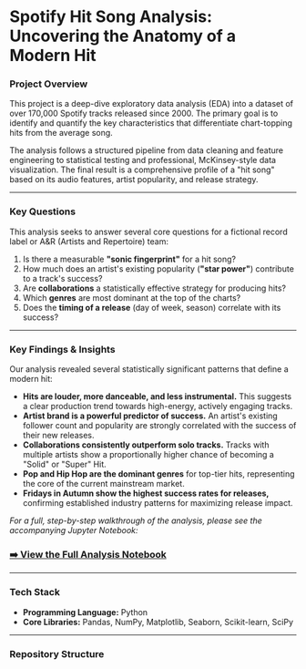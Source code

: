 # Spotify Hit Song Analysis: Uncovering the Anatomy of a Modern Hit

### Project Overview

This project is a deep-dive exploratory data analysis (EDA) into a dataset of over 170,000 Spotify tracks released since 2000. The primary goal is to identify and quantify the key characteristics that differentiate chart-topping hits from the average song. 

The analysis follows a structured pipeline from data cleaning and feature engineering to statistical testing and professional, McKinsey-style data visualization. The final result is a comprehensive profile of a "hit song" based on its audio features, artist popularity, and release strategy.

---

### Key Questions

This analysis seeks to answer several core questions for a fictional record label or A&R (Artists and Repertoire) team:

1.  Is there a measurable **"sonic fingerprint"** for a hit song?
2.  How much does an artist's existing popularity (**"star power"**) contribute to a track's success?
3.  Are **collaborations** a statistically effective strategy for producing hits?
4.  Which **genres** are most dominant at the top of the charts?
5.  Does the **timing of a release** (day of week, season) correlate with its success?

---

### Key Findings & Insights

Our analysis revealed several statistically significant patterns that define a modern hit:

*   **Hits are louder, more danceable, and less instrumental.** This suggests a clear production trend towards high-energy, actively engaging tracks.
*   **Artist brand is a powerful predictor of success.** An artist's existing follower count and popularity are strongly correlated with the success of their new releases.
*   **Collaborations consistently outperform solo tracks.** Tracks with multiple artists show a proportionally higher chance of becoming a "Solid" or "Super" Hit.
*   **Pop and Hip Hop are the dominant genres** for top-tier hits, representing the core of the current mainstream market.
*   **Fridays in Autumn show the highest success rates for releases,** confirming established industry patterns for maximizing release impact.

*For a full, step-by-step walkthrough of the analysis, please see the accompanying Jupyter Notebook:* 
### **[➡️ View the Full Analysis Notebook](./notebooks/spotify_hit_analysis.ipynb)**

---

### Tech Stack

*   **Programming Language:** Python
*   **Core Libraries:** Pandas, NumPy, Matplotlib, Seaborn, Scikit-learn, SciPy

---

### Repository Structure
